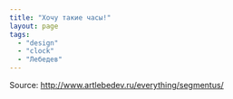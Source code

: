 ```yaml
---
title: "Хочу такие часы!"
layout: page 
tags:
  - "design"
  - "clock"
  - "Лебедев"
---
```

Source: <http://www.artlebedev.ru/everything/segmentus/>
